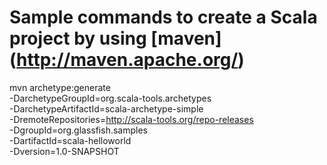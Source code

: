 

# Sample commands to create a Scala project by using [maven] (http://maven.apache.org/)

  mvn archetype:generate \
      -DarchetypeGroupId=org.scala-tools.archetypes \
      -DarchetypeArtifactId=scala-archetype-simple  \
      -DremoteRepositories=http://scala-tools.org/repo-releases \
      -DgroupId=org.glassfish.samples \
      -DartifactId=scala-helloworld \
      -Dversion=1.0-SNAPSHOT
